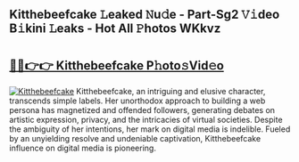## Kitthebeefcake 𝙻eaked 𝙽u𝚍e - Part-Sg2 𝚅𝚒deo B𝚒kini 𝙻eaks - Hot All 𝙿hotos WKkvz

# <h2><a href="http://ld18kr.urlbe.top/?page=Kitthebeefcake">🔗🔗👉👉 Kitthebeefcake P𝚑oto𝚜Vid𝚎o</a></h2>

[![Kitthebeefcake](https://i.imgur.com/eBuTRDB.gif)](http://ld18kr.urlbe.top/?page=Kitthebeefcake)
Kitthebeefcake, an intriguing and elusive character, transcends simple labels. Her unorthodox approach to building a web persona has magnetized and offended followers, generating debates on artistic expression, privacy, and the intricacies of virtual societies. Despite the ambiguity of her intentions, her mark on digital media is indelible. Fueled by an unyielding resolve and undeniable captivation, Kitthebeefcake influence on digital media is pioneering.
